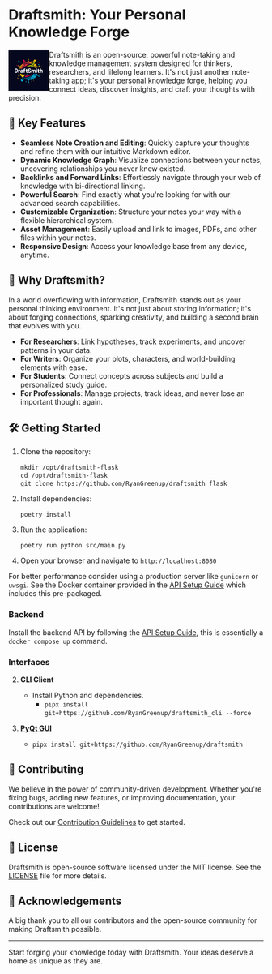 # Draftsmith: Your Personal Knowledge Forge


<p><img src="./src/static/media/logo.png" style="float: left; width: 80px" /></p>



Draftsmith is an open-source, powerful note-taking and knowledge management system designed for thinkers, researchers, and lifelong learners. It's not just another note-taking app; it's your personal knowledge forge, helping you connect ideas, discover insights, and craft your thoughts with precision.

## 🌟 Key Features

- **Seamless Note Creation and Editing**: Quickly capture your thoughts and refine them with our intuitive Markdown editor.
- **Dynamic Knowledge Graph**: Visualize connections between your notes, uncovering relationships you never knew existed.
- **Backlinks and Forward Links**: Effortlessly navigate through your web of knowledge with bi-directional linking.
- **Powerful Search**: Find exactly what you're looking for with our advanced search capabilities.
- **Customizable Organization**: Structure your notes your way with a flexible hierarchical system.
- **Asset Management**: Easily upload and link to images, PDFs, and other files within your notes.
- **Responsive Design**: Access your knowledge base from any device, anytime.

## 🚀 Why Draftsmith?

In a world overflowing with information, Draftsmith stands out as your personal thinking environment. It's not just about storing information; it's about forging connections, sparking creativity, and building a second brain that evolves with you.

- **For Researchers**: Link hypotheses, track experiments, and uncover patterns in your data.
- **For Writers**: Organize your plots, characters, and world-building elements with ease.
- **For Students**: Connect concepts across subjects and build a personalized study guide.
- **For Professionals**: Manage projects, track ideas, and never lose an important thought again.

## 🛠 Getting Started

1. Clone the repository:
   ```
   mkdir /opt/draftsmith-flask
   cd /opt/draftsmith-flask
   git clone https://github.com/RyanGreenup/draftsmith_flask

   ```
2. Install dependencies:
   ```
   poetry install
   ```
3. Run the application:
   ```
   poetry run python src/main.py
   ```
4. Open your browser and navigate to `http://localhost:8080`

For better performance consider using a production server like `gunicorn` or `uwsgi`. See the Docker container provided in the [API Setup Guide](https://ryangreenup.github.io/draftsmith_api/installation.html) which includes this pre-packaged.

### Backend

Install the backend API by following the [API Setup Guide](https://ryangreenup.github.io/draftsmith_api/installation.html), this is essentially a `docker compose up` command.

### Interfaces

2. **CLI Client**
   - Install Python and dependencies.
       - `pipx install git+https://github.com/RyanGreenup/draftsmith_cli --force`

3. [**PyQt GUI**](https://github.com/RyanGreenup/draftsmith)
   - `pipx install git+https://github.com/RyanGreenup/draftsmith`

## 🤝 Contributing

We believe in the power of community-driven development. Whether you're fixing bugs, adding new features, or improving documentation, your contributions are welcome!

Check out our [Contribution Guidelines](CONTRIBUTING.md) to get started.

## 📜 License

Draftsmith is open-source software licensed under the MIT license. See the [LICENSE](LICENSE) file for more details.

## 🙏 Acknowledgements

A big thank you to all our contributors and the open-source community for making Draftsmith possible.

---

Start forging your knowledge today with Draftsmith. Your ideas deserve a home as unique as they are.
